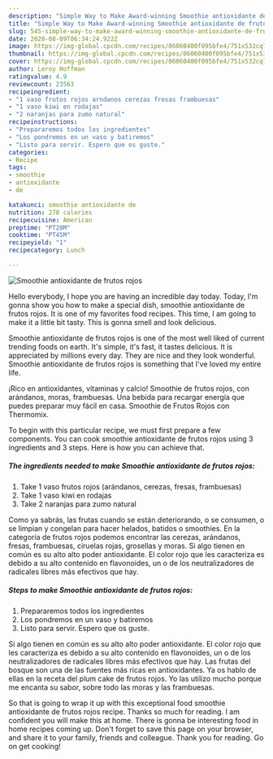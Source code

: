 ```yaml
---
description: "Simple Way to Make Award-winning Smoothie antioxidante de frutos rojos"
title: "Simple Way to Make Award-winning Smoothie antioxidante de frutos rojos"
slug: 545-simple-way-to-make-award-winning-smoothie-antioxidante-de-frutos-rojos
date: 2020-08-09T06:34:24.922Z
image: https://img-global.cpcdn.com/recipes/06060400f095bfe4/751x532cq70/smoothie-antioxidante-de-frutos-rojos-foto-principal.jpg
thumbnail: https://img-global.cpcdn.com/recipes/06060400f095bfe4/751x532cq70/smoothie-antioxidante-de-frutos-rojos-foto-principal.jpg
cover: https://img-global.cpcdn.com/recipes/06060400f095bfe4/751x532cq70/smoothie-antioxidante-de-frutos-rojos-foto-principal.jpg
author: Leroy Hoffman
ratingvalue: 4.9
reviewcount: 23563
recipeingredient:
- "1 vaso frutos rojos arndanos cerezas fresas frambuesas"
- "1 vaso kiwi en rodajas"
- "2 naranjas para zumo natural"
recipeinstructions:
- "Prepararemos todos los ingredientes"
- "Los pondremos en un vaso y batiremos"
- "Listo para servir. Espero que os guste."
categories:
- Recipe
tags:
- smoothie
- antioxidante
- de

katakunci: smoothie antioxidante de 
nutrition: 278 calories
recipecuisine: American
preptime: "PT20M"
cooktime: "PT45M"
recipeyield: "1"
recipecategory: Lunch

---
```



![Smoothie antioxidante de frutos rojos](https://img-global.cpcdn.com/recipes/06060400f095bfe4/751x532cq70/smoothie-antioxidante-de-frutos-rojos-foto-principal.jpg)

Hello everybody, I hope you are having an incredible day today. Today, I'm gonna show you how to make a special dish, smoothie antioxidante de frutos rojos. It is one of my favorites food recipes. This time, I am going to make it a little bit tasty. This is gonna smell and look delicious.

Smoothie antioxidante de frutos rojos is one of the most well liked of current trending foods on earth. It's simple, it's fast, it tastes delicious. It is appreciated by millions every day. They are nice and they look wonderful. Smoothie antioxidante de frutos rojos is something that I've loved my entire life.

¡Rico en antioxidantes, vitaminas y calcio! Smoothie de frutos rojos, con arándanos, moras, frambuesas. Una bebida para recargar energía que puedes preparar muy fácil en casa. Smoothie de Frutos Rojos con Thermomix.


To begin with this particular recipe, we must first prepare a few components. You can cook smoothie antioxidante de frutos rojos using 3 ingredients and 3 steps. Here is how you can achieve that.

<!--inarticleads1-->

##### The ingredients needed to make Smoothie antioxidante de frutos rojos:

1. Take 1 vaso frutos rojos (arándanos, cerezas, fresas, frambuesas)
1. Take 1 vaso kiwi en rodajas
1. Take 2 naranjas para zumo natural


Como ya sabrás, las frutas cuando se están deteriorando, o se consumen, o se limpian y congelan para hacer helados, batidos o smoothies. En la categoría de frutos rojos podemos encontrar las cerezas, arándanos, fresas, frambuesas, ciruelas rojas, grosellas y moras. Si algo tienen en común es su alto alto poder antioxidante. El color rojo que les caracteriza es debido a su alto contenido en flavonoides, un o de los neutralizadores de radicales libres más efectivos que hay. 

<!--inarticleads2-->

##### Steps to make Smoothie antioxidante de frutos rojos:

1. Prepararemos todos los ingredientes
1. Los pondremos en un vaso y batiremos
1. Listo para servir. Espero que os guste.


Si algo tienen en común es su alto alto poder antioxidante. El color rojo que les caracteriza es debido a su alto contenido en flavonoides, un o de los neutralizadores de radicales libres más efectivos que hay. Las frutas del bosque son una de las fuentes más ricas en antioxidantes. Ya os hablo de ellas en la receta del plum cake de frutos rojos. Yo las utilizo mucho porque me encanta su sabor, sobre todo las moras y las frambuesas. 

So that is going to wrap it up with this exceptional food smoothie antioxidante de frutos rojos recipe. Thanks so much for reading. I am confident you will make this at home. There is gonna be interesting food in home recipes coming up. Don't forget to save this page on your browser, and share it to your family, friends and colleague. Thank you for reading. Go on get cooking!
